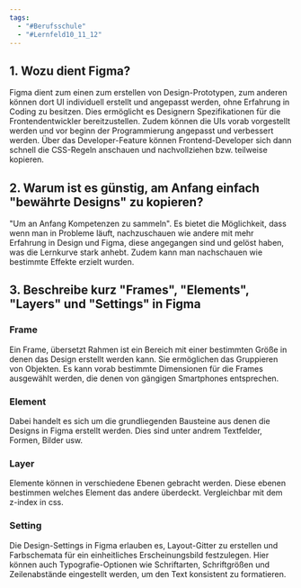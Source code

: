 ```yaml
---
tags:
  - "#Berufsschule"
  - "#Lernfeld10_11_12"
---
```

## 1. Wozu dient Figma?
Figma dient zum einen zum erstellen von Design-Prototypen, zum anderen können dort UI individuell erstellt und angepasst werden, ohne Erfahrung in Coding zu besitzen. Dies ermöglicht es Designern Spezifikationen für die Frontendentwickler bereitzustellen. Zudem können die UIs vorab vorgestellt werden und vor beginn der Programmierung angepasst und verbessert werden. Über das Developer-Feature können Frontend-Developer sich dann schnell die CSS-Regeln anschauen und nachvollziehen bzw. teilweise kopieren.  

## 2. Warum ist es günstig, am Anfang einfach "bewährte Designs" zu kopieren?
"Um an Anfang Kompetenzen zu sammeln". Es bietet die Möglichkeit, dass wenn man in Probleme läuft, nachzuschauen wie andere mit mehr Erfahrung in Design und Figma, diese angegangen sind und gelöst haben, was die Lernkurve stark anhebt. Zudem kann man nachschauen wie bestimmte Effekte erzielt wurden.

## 3. Beschreibe kurz "Frames", "Elements", "Layers" und "Settings" in Figma
### Frame
Ein Frame, übersetzt Rahmen ist ein Bereich mit einer bestimmten Größe in denen das Design erstellt werden kann. Sie ermöglichen das Gruppieren von Objekten. Es kann vorab bestimmte Dimensionen für die Frames ausgewählt werden, die denen von gängigen Smartphones entsprechen.

### Element
Dabei handelt es sich um die grundliegenden Bausteine aus denen die Designs in Figma erstellt werden. Dies sind unter andrem Textfelder, Formen, Bilder usw.

### Layer
Elemente können in verschiedene Ebenen gebracht werden. Diese ebenen bestimmen welches Element das andere überdeckt. Vergleichbar mit dem z-index in css.

### Setting
Die Design-Settings in Figma erlauben es, Layout-Gitter zu erstellen und Farbschemata für ein einheitliches Erscheinungsbild festzulegen. Hier können auch Typografie-Optionen wie Schriftarten, Schriftgrößen und Zeilenabstände eingestellt werden, um den Text konsistent zu formatieren.
